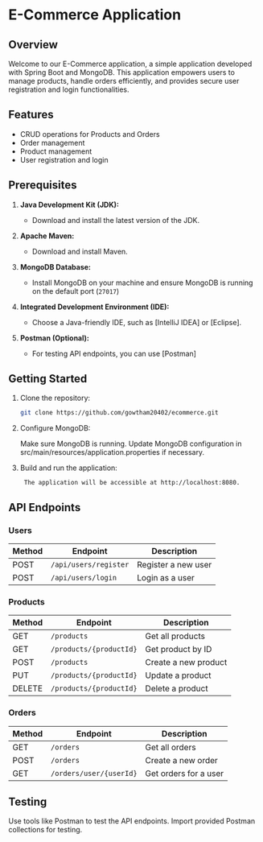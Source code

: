 # E-Commerce Application

## Overview

Welcome to our E-Commerce application, a simple application developed with Spring Boot and MongoDB. This application empowers users to manage products, handle orders efficiently, and provides secure user registration and login functionalities.


## Features

- CRUD operations for Products and Orders
- Order management
- Product management
- User registration and login

## Prerequisites


1. **Java Development Kit (JDK):**
   - Download and install the latest version of the JDK.
2. **Apache Maven:**
   - Download and install Maven.
3. **MongoDB Database:**
   - Install MongoDB on your machine and ensure MongoDB is running on the default port (`27017`) 

4. **Integrated Development Environment (IDE):**
   - Choose a Java-friendly IDE, such as [IntelliJ IDEA] or [Eclipse].
5. **Postman (Optional):**
   - For testing API endpoints, you can use [Postman]
## Getting Started

1. Clone the repository:

   ```bash
   git clone https://github.com/gowtham20402/ecommerce.git

2. Configure MongoDB:

    Make sure MongoDB is running.
    Update MongoDB configuration in src/main/resources/application.properties if necessary.

3. Build and run the application:

        The application will be accessible at http://localhost:8080.

## API Endpoints

### Users

| Method | Endpoint                    | Description                      |
|--------|-----------------------------|----------------------------------|
| POST   | `/api/users/register`       | Register a new user              |
| POST   | `/api/users/login`          | Login as a user                  |

### Products

| Method | Endpoint                    | Description             |
|--------|-----------------------------|-------------------------|
| GET    | `/products`                 | Get all products        |
| GET    | `/products/{productId}`     | Get product by ID       |
| POST   | `/products`                 | Create a new product    |
| PUT    | `/products/{productId}`     | Update a product        |
| DELETE | `/products/{productId}`     | Delete a product        |

### Orders

| Method | Endpoint                    | Description             |
|--------|-----------------------------|-------------------------|
| GET    | `/orders`                   | Get all orders          |
| POST   | `/orders`                   | Create a new order      |
| GET    | `/orders/user/{userId}`     | Get orders for a user   |



## Testing

Use tools like Postman to test the API endpoints. Import provided Postman collections for testing.  
